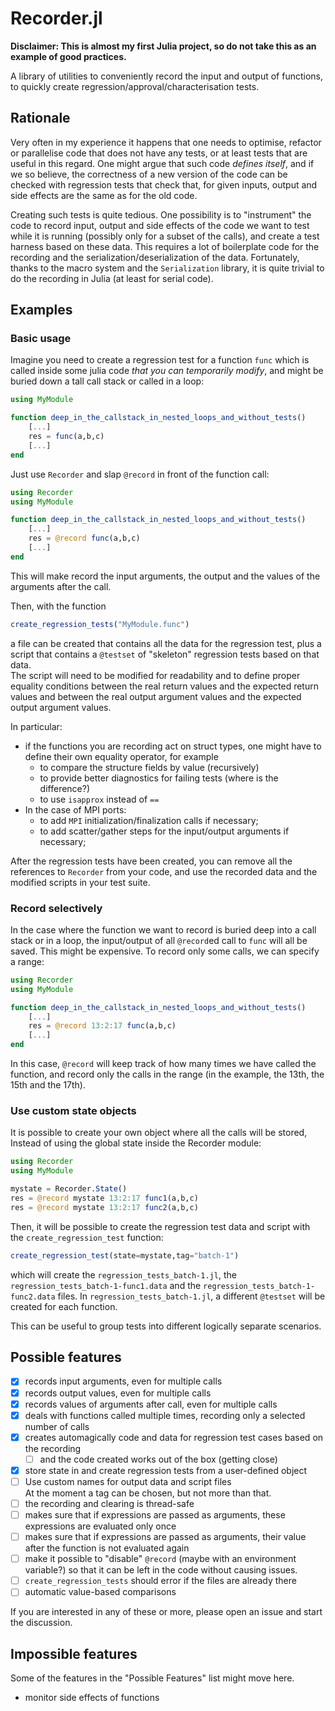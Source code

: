 # Recorder.jl

**Disclaimer: This is almost my first Julia project,
so do not take this as an example of good practices.**

A library of utilities to conveniently record 
the input and output of functions,
to quickly create regression/approval/characterisation tests.

## Rationale

Very often in my experience it happens that one needs to optimise,
refactor or parallelise code that does not have any tests,
or at least tests that are useful in this regard.
One might argue that such code *defines itself*,
and if we so believe, 
the correctness of a new version of the code 
can be checked with regression tests 
that check that, for given inputs, output and side effects 
are the same as for the old code.

Creating such tests is quite tedious. 
One possibility is to "instrument" the code 
to record input, output 
and side effects of the code we want to test
while it is running
(possibly only for a subset of the calls),
and create a test harness based on these data.
This requires a lot of boilerplate code for the recording
and the serialization/deserialization 
of the data.
Fortunately, thanks to the macro system and the 
`Serialization` library,
it is quite trivial to do the recording in Julia
(at least for serial code).

## Examples 
### Basic usage

Imagine you need to create a regression test for a function `func`
which is called inside some julia code 
*that you can temporarily modify*,
and might be buried down a tall call stack
or called in a loop:


```julia
using MyModule

function deep_in_the_callstack_in_nested_loops_and_without_tests()
    [...]
    res = func(a,b,c)
    [...]
end
```

Just use `Recorder` and slap `@record` in front of the function call:

``` julia
using Recorder
using MyModule

function deep_in_the_callstack_in_nested_loops_and_without_tests()
    [...]
    res = @record func(a,b,c)
    [...]
end

```

This will make record the input arguments, 
the output and the values of the arguments
after the call.  

Then, with the function 

``` julia
create_regression_tests("MyModule.func")
```

a file can be created 
that contains all the data for the regression test,
plus a script that contains a `@testset` of "skeleton" regression tests
based on that data.  
The script will need to be modified 
for readability and to define proper equality conditions
between the real return values and the expected return values 
and between the real output argument values 
and the expected output argument values.

In particular:
- if the functions you are recording act on struct types, 
  one might have to define their own equality operator,
  for example
  - to compare the structure fields by value (recursively)
  - to provide better diagnostics for failing tests
    (where is the difference?)
  - to use `isapprox` instead of `==`
- In the case of MPI ports:
  - to add `MPI` initialization/finalization calls if necessary;
  - to add scatter/gather steps for the input/output arguments if necessary;

After the regression tests have been created,
you can remove all the references to `Recorder` from your code,
and use the recorded data and the modified scripts in your test suite.


### Record selectively
In the case where the function we want to record 
is buried deep into a call stack or in a loop,
the input/output of  all `@record`ed call to `func` 
will all be saved. This might be expensive. 
To record only some calls, we can specify a range:

``` julia
using Recorder
using MyModule

function deep_in_the_callstack_in_nested_loops_and_without_tests()
    [...]
    res = @record 13:2:17 func(a,b,c)
    [...]
end
```

In this case, `@record` will keep track 
of how many times we have called the function,
and record only the calls in the range
(in the example, the 13th, the 15th and the 17th).

### Use custom state objects 

It is possible to create your own object 
where all the calls will be stored,
Instead of using the global state inside the Recorder module:
``` julia
using Recorder
using MyModule

mystate = Recorder.State()
res = @record mystate 13:2:17 func1(a,b,c)
res = @record mystate 13:2:17 func2(a,b,c)
```

Then, it will be possible to create 
the regression test data and script 
with the `create_regression_test` function:

``` julia
create_regression_test(state=mystate,tag="batch-1")
```
which will create 
the `regression_tests_batch-1.jl`,
the `regression_tests_batch-1-func1.data` 
and the `regression_tests_batch-1-func2.data` 
files.
In `regression_tests_batch-1.jl`,
a different `@testset` will be created for each function.

This can be useful to group tests into different logically separate scenarios.


## Possible features
  - [X] records input arguments, even for multiple calls
  - [X] records output values, even for multiple calls
  - [X] records values of arguments after call, even for multiple calls
  - [X] deals with functions called multiple times, 
        recording only a selected number of calls
  - [X] creates automagically code and data for regression test cases
        based on the recording
    - [ ] and the code created works out of the box (getting close)
  - [X] store state in and create regression tests from a user-defined object 
  - [ ] Use custom names for output data and script files  
        At the moment a tag can be chosen, but not more than that.
  - [ ] the recording and clearing is thread-safe 
  - [ ] makes sure that if expressions are passed as arguments,
        these expressions are evaluated only once
  - [ ] makes sure that if expressions are passed as arguments,
        their value after the function is not evaluated again
  - [ ] make it possible to "disable" `@record` (maybe with an environment variable?)
        so that it can be left in the code without causing issues.
  - [ ] `create_regression_tests` should error if the files are already there
  - [ ] automatic value-based comparisons
 
  If you are interested in any of these or more, 
  please open an issue and start the discussion.
## Impossible features
  Some of the features in the "Possible Features" list might move here.
  - monitor side effects of functions


